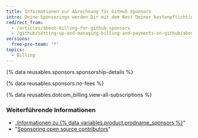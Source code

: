 ```yaml
---
title: Informationen zur Abrechnung für GitHub Sponsors
intro: Deine Sponsorings werden Dir mit dem Rest Deiner kostenpflichtigen Produkte und Funktionen in Rechnung gestellt.
redirect_from:
  - /articles/about-billing-for-github-sponsors
  - /github/setting-up-and-managing-billing-and-payments-on-github/about-billing-for-github-sponsors
versions:
  free-pro-team: '*'
topics:
  - Billing
---
```

{% data reusables.sponsors.sponsorship-details %}

{% data reusables.sponsors.no-fees %}

{% data reusables.dotcom_billing.view-all-subscriptions %}

### Weiterführende Informationen

- „[Informationen zu {% data variables.product.prodname_sponsors %}](/sponsors/getting-started-with-github-sponsors/about-github-sponsors)“
- "[Sponsoring open source contributors](/sponsors/sponsoring-open-source-contributors)"
